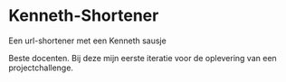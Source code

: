# Kenneth-Shortener
Een url-shortener met een Kenneth sausje

Beste docenten. Bij deze mijn eerste iteratie voor de oplevering van een projectchallenge.
